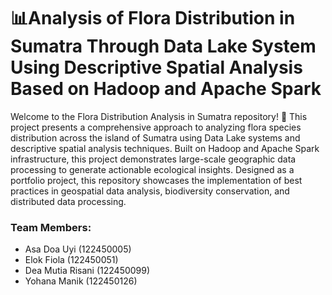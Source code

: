 # 📊Analysis of Flora Distribution in Sumatra Through Data Lake System Using Descriptive Spatial Analysis Based on Hadoop and Apache Spark
Welcome to the Flora Distribution Analysis in Sumatra repository! 🌿 This project presents a comprehensive approach to analyzing flora species distribution across the island of Sumatra using Data Lake systems and descriptive spatial analysis techniques. Built on Hadoop and Apache Spark infrastructure, this project demonstrates large-scale geographic data processing to generate actionable ecological insights. Designed as a portfolio project, this repository showcases the implementation of best practices in geospatial data analysis, biodiversity conservation, and distributed data processing.

### Team Members:
- Asa Doa Uyi (122450005)
- Elok Fiola (122450051)
- Dea Mutia Risani (122450099)
- Yohana Manik (122450126)
